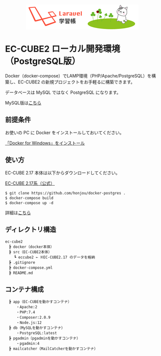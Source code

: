 <p align="center"><img src="https://raw.githubusercontent.com/honjou/docker_practice/images/logo.png"></p>

# EC-CUBE2 ローカル開発環境（PostgreSQL版）

Docker（docker-compose）でLAMP環境（PHP/Apache/PostgreSQL）を構築し、EC-CUBE2 の新規プロジェクトをお手軽るに構築できます。

データベースは MySQL ではなく PostgreSQL になります。

MySQL版は<a href="https://github.com/honjou/docker-eccube2" target="_blank">こちら</a>

## 前提条件

お使いの PC に Docker をインストールしておいてください。

<p><a href="https://laraweb.net/environment/6402/" target="_blank">「Docker for Windows」をインストール</a></p>

## 使い方

EC-CUBE 2.17 本体は以下からダウンロードしてください。

<a href="https://github.com/EC-CUBE/ec-cube2/releases/tag/eccube-2.17.2">EC-CUBE 2.17系（公式）</a>

```
$ git clone https://github.com/honjou/docker-postgres .
$ docker-compose build
$ docker-compose up -d
```
<p>詳細は<a href="https://laraweb.net/surrounding/10114/" target="_blank">こちら</a></p>

## ディレクトリ構造

```
ec-cube2
　┣ docker（docker本体）
　┣ src（EC-CUBE2本体）
    ┗ eccube2 ← ※EC-CUBE2.17 のデータを格納
　┣ .gitignore
　┣ docker-compose.yml
　┣ README.md
```

## コンテナ構成

```
　┣ app（EC-CUBEを動かすコンテナ）
　　　・Apache:2
　　　・PHP:7.4
　　　・Composer:2.0.9
     ・Node.js:12
　┣ db（MySQLを動かすコンテナ）
　　　・PostgreSQL:latest
　┣ pgadmin（pgadminを動かすコンテナ）
　　　・pgadmin:4
　┣ mailcatcher（MailCatcherを動かすコンテナ）
```